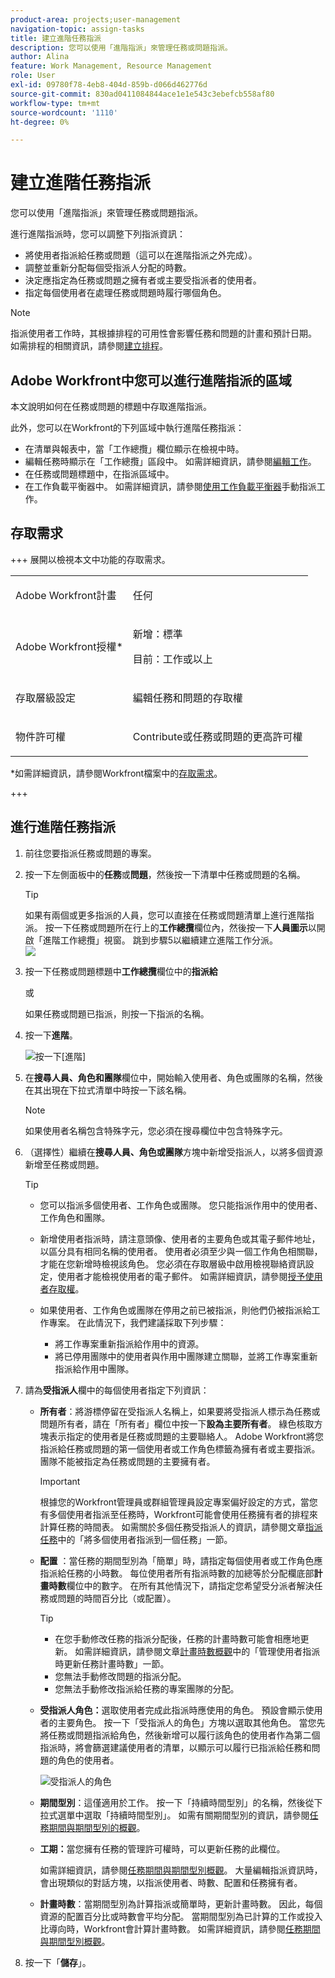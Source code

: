 ```yaml
---
product-area: projects;user-management
navigation-topic: assign-tasks
title: 建立進階任務指派
description: 您可以使用「進階指派」來管理任務或問題指派。
author: Alina
feature: Work Management, Resource Management
role: User
exl-id: 09780f78-4eb8-404d-859b-d066d462776d
source-git-commit: 830ad0411084844ace1e1e543c3ebefcb558af80
workflow-type: tm+mt
source-wordcount: '1110'
ht-degree: 0%

---
```


# 建立進階任務指派

您可以使用「進階指派」來管理任務或問題指派。

進行進階指派時，您可以調整下列指派資訊：

* 將使用者指派給任務或問題（這可以在進階指派之外完成）。
* 調整並重新分配每個受指派人分配的時數。
* 決定應指定為任務或問題之擁有者或主要受指派者的使用者。
* 指定每個使用者在處理任務或問題時履行哪個角色。
  <!--* <span class="preview">Override the billing rate for a job role.</span>-->

>[!NOTE]
>
>指派使用者工作時，其根據排程的可用性會影響任務和問題的計畫和預計日期。 如需排程的相關資訊，請參閱[建立排程](../../../administration-and-setup/set-up-workfront/configure-timesheets-schedules/create-schedules.md)。

## Adobe Workfront中您可以進行進階指派的區域

本文說明如何在任務或問題的標題中存取進階指派。

此外，您可以在Workfront的下列區域中執行進階任務指派：

* 在清單與報表中，當「工作總攬」欄位顯示在檢視中時。
* 編輯任務時顯示在「工作總攬」區段中。 如需詳細資訊，請參閱[編輯工作](../../../manage-work/tasks/manage-tasks/edit-tasks.md)。
* 在任務或問題標題中，在指派區域中。
* 在工作負載平衡器中。 如需詳細資訊，請參閱[使用工作負載平衡器](../../../resource-mgmt/workload-balancer/assign-work-in-workload-balancer-manually.md)手動指派工作。

## 存取需求

+++ 展開以檢視本文中功能的存取需求。

<table style="table-layout:auto"> 
 <col> 
 <col> 
 <tbody> 
  <tr> 
   <td role="rowheader">Adobe Workfront計畫</td> 
   <td> <p>任何</p> </td> 
  </tr> 
  <tr> 
   <td role="rowheader">Adobe Workfront授權*</td> 
   <td> <p>新增：標準</p>
    <p>目前：工作或以上</p> </td> 
  </tr> 
  <tr> 
   <td role="rowheader">存取層級設定</td> 
   <td> <p>編輯任務和問題的存取權</p>  </td> 
  </tr> 
  <tr> 
   <td role="rowheader">物件許可權</td> 
   <td> <p>Contribute或任務或問題的更高許可權</p>  </td> 
  </tr> 
 </tbody> 
</table>

*如需詳細資訊，請參閱Workfront檔案中的[存取需求](/help/quicksilver/administration-and-setup/add-users/access-levels-and-object-permissions/access-level-requirements-in-documentation.md)。

+++

## 進行進階任務指派

1. 前往您要指派任務或問題的專案。
1. 按一下左側面板中的&#x200B;**任務**&#x200B;或&#x200B;**問題**，然後按一下清單中任務或問題的名稱。

   >[!TIP]
   >
   >如果有兩個或更多指派的人員，您可以直接在任務或問題清單上進行進階指派。 按一下任務或問題所在行上的&#x200B;**工作總攬**&#x200B;欄位內，然後按一下&#x200B;**人員圖示**&#x200B;以開啟「進階工作總攬」視窗。 跳到步驟5以繼續建立進階工作分派。\
   >![](assets/nwe-advanced-assignments-350x55.png)
   >

1. 按一下任務或問題標題中&#x200B;**工作總攬**&#x200B;欄位中的&#x200B;**指派給**

   或

   如果任務或問題已指派，則按一下指派的名稱。

1. 按一下&#x200B;**進階**。

   ![按一下[進階]](assets/assignments-box-in-task-header.png)

1. 在&#x200B;**搜尋人員、角色和團隊**&#x200B;欄位中，開始輸入使用者、角色或團隊的名稱，然後在其出現在下拉式清單中時按一下該名稱。

   >[!NOTE]
   >
   >如果使用者名稱包含特殊字元，您必須在搜尋欄位中包含特殊字元。

1. （選擇性）繼續在&#x200B;**搜尋人員、角色或團隊**&#x200B;方塊中新增受指派人，以將多個資源新增至任務或問題。

   >[!TIP]
   >
   >* 您可以指派多個使用者、工作角色或團隊。 您只能指派作用中的使用者、工作角色和團隊。
   >
   >
   >* 新增使用者指派時，請注意頭像、使用者的主要角色或其電子郵件地址，以區分具有相同名稱的使用者。
   >使用者必須至少與一個工作角色相關聯，才能在您新增時檢視該角色。
   >您必須在存取層級中啟用檢視聯絡資訊設定，使用者才能檢視使用者的電子郵件。 如需詳細資訊，請參閱[授予使用者存取權](../../../administration-and-setup/add-users/configure-and-grant-access/grant-access-other-users.md)。
   >
   >
   >* 如果使用者、工作角色或團隊在停用之前已被指派，則他們仍被指派給工作專案。 在此情況下，我們建議採取下列步驟：
   >   
   >   * 將工作專案重新指派給作用中的資源。
   >   * 將已停用團隊中的使用者與作用中團隊建立關聯，並將工作專案重新指派給作用中團隊。
   >

   <!-- SHOULD BE THIRD BULLET POINT IN TIP TABLE WHEN THIS FEATURE IS RELEASED 
    * <span class="preview">When adding a job role assignment, you can search for the job role or location. Select the System/Default Job Role to use the default billing rate for the assignment, or select a Rate Card Job Role to override the rate at the assignment level. For more information on rate cards, see [Manage rate cards](/help/quicksilver/administration-and-setup/set-up-workfront/configure-system-defaults/manage-rate-cards.md).</span>
    -->

1. 請為&#x200B;**受指派人**&#x200B;欄中的每個使用者指定下列資訊：


   * **所有者**：將游標停留在受指派人名稱上，如果要將受指派人標示為任務或問題所有者，請在「所有者」欄位中按一下&#x200B;**設為主要所有者**。 綠色核取方塊表示指定的使用者是任務或問題的主要聯絡人。 Adobe Workfront將您指派給任務或問題的第一個使用者或工作角色標籤為擁有者或主要指派。 團隊不能被指定為任務或問題的主要擁有者。

     >[!IMPORTANT]
     >
     >根據您的Workfront管理員或群組管理員設定專案偏好設定的方式，當您有多個使用者指派至任務時，Workfront可能會使用任務擁有者的排程來計算任務的時間表。 如需關於多個任務受指派人的資訊，請參閱文章[指派任務](../../../manage-work/tasks/assign-tasks/assign-tasks.md)中的「將多個使用者指派到一個任務」一節。

   * **配置** ：當任務的期間型別為「簡單」時，請指定每個使用者或工作角色應指派給任務的小時數。 每位使用者所有指派時數的加總等於分配欄底部&#x200B;**計畫時數**&#x200B;欄位中的數字。 在所有其他情況下，請指定您希望受分派者解決任務或問題的時間百分比（或配置）。

     <!--   
     <p data-mc-conditions="QuicksilverOrClassic.Draft mode">(NOTE: make sure this is right in the new UI for both classic and QS???)</p>   
     -->

     >[!TIP]
     >
     >
     >   
     >   
     >   * 在您手動修改任務的指派分配後，任務的計畫時數可能會相應地更新。 如需詳細資訊，請參閱文章[計畫時數概觀](../../../manage-work/tasks/task-information/planned-hours.md)中的「管理使用者指派時更新任務計畫時數」一節。
     >   * 您無法手動修改問題的指派分配。
     >   * 您無法手動修改指派給任務的專案團隊的分配。
     >   
     >

   * **受指派人角色：**&#x200B;選取使用者完成此指派時應使用的角色。  預設會顯示使用者的主要角色。 按一下「受指派人的角色」方塊以選取其他角色。  當您先將任務或問題指派給角色，然後新增可以履行該角色的使用者作為第二個指派時，將會篩選建議使用者的清單，以顯示可以履行已指派給任務和問題的角色的使用者。

     ![受指派人的角色](assets/advanced-assignments-select-role.png)

   <!--<div class="preview">

   * **Location**: The location comes from the rate card, if a rate card attached to the project uses locations with the job roles. The location can't be changed. 

   * **Billing Rates**: The billing rate for a user comes from the system rate for the user or their associated job role. The billing rate for a job role comes from the system rate or from the rate card, if a rate card is attached to the project. Existing billing rates are not displayed in this field. Click in the field to change the billing rate for this specific task assignment.

   </div>-->

   * **期間型別**：這僅適用於工作。 按一下「持續時間型別」的名稱，然後從下拉式選單中選取「持續時間型別」。 如需有關期間型別的資訊，請參閱[任務期間與期間型別的概觀](../../../manage-work/tasks/taskdurtn/task-duration-and-duration-type.md)。

   * **工期：**&#x200B;當您擁有任務的管理許可權時，可以更新任務的此欄位。

     如需詳細資訊，請參閱[任務期間與期間型別概觀](../../../manage-work/tasks/taskdurtn/task-duration-and-duration-type.md)。 大量編輯指派資訊時，會出現類似的對話方塊，以指派使用者、時數、配置和任務擁有者。

   * **計畫時數**：當期間型別為計算指派或簡單時，更新計畫時數。 因此，每個資源的配置百分比或時數會平均分配。 當期間型別為已計算的工作或投入比導向時，Workfront會計算計畫時數。 如需詳細資訊，請參閱[任務期間與期間型別概觀](../../../manage-work/tasks/taskdurtn/task-duration-and-duration-type.md)。


1. 按一下「**儲存**」。
